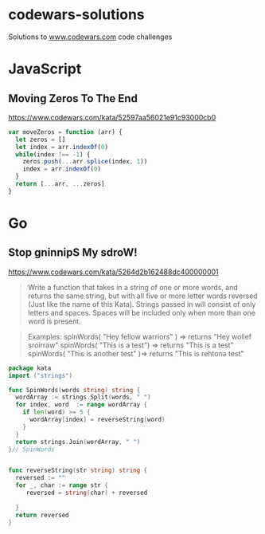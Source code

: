 # codewars-solutions
Solutions to www.codewars.com code challenges

# JavaScript
## Moving Zeros To The End
https://www.codewars.com/kata/52597aa56021e91c93000cb0
```javascript
var moveZeros = function (arr) {
  let zeros = []
  let index = arr.indexOf(0)
  while(index !== -1) {
    zeros.push(...arr.splice(index, 1))
    index = arr.indexOf(0)
  }
  return [...arr, ...zeros]
}
```

# Go
## Stop gninnipS My sdroW!
https://www.codewars.com/kata/5264d2b162488dc400000001

> Write a function that takes in a string of one or more words, and returns the same string, but with all five or more letter words reversed (Just like the name of this Kata). Strings passed in will consist of only letters and spaces. Spaces will be included only when more than one word is present.

> Examples: spinWords( "Hey fellow warriors" ) => returns "Hey wollef sroirraw" spinWords( "This is a test") => returns "This is a test" spinWords( "This is another test" )=> returns "This is rehtona test"

```go
package kata
import ("strings")

func SpinWords(words string) string {
  wordArray := strings.Split(words, " ")
  for index, word  := range wordArray {
    if len(word) >= 5 {
      wordArray[index] = reverseString(word)
    }
  }
  return strings.Join(wordArray, " ")
}// SpinWords


func reverseString(str string) string {
  reversed := ""
  for _, char := range str {
     reversed = string(char) + reversed
    
  }
  return reversed
}
```

